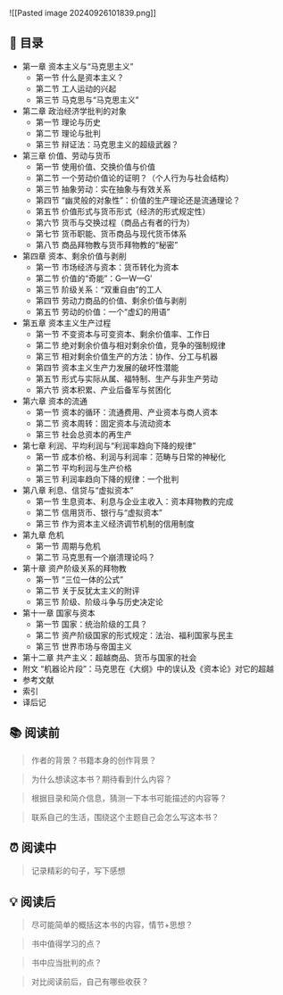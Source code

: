 ![[Pasted image 20240926101839.png]]

## 📑 目录
* 第一章 资本主义与“马克思主义”  
	* 第一节 什么是资本主义？  
	* 第二节 工人运动的兴起  
	* 第三节 马克思与“马克思主义”  
* 第二章 政治经济学批判的对象  
	* 第一节 理论与历史  
	* 第二节 理论与批判  
	* 第三节 辩证法：马克思主义的超级武器？  
* 第三章 价值、劳动与货币  
	* 第一节 使用价值、交换价值与价值  
	* 第二节 一个劳动价值论的证明？（个人行为与社会结构）  
	* 第三节 抽象劳动：实在抽象与有效关系  
	* 第四节 “幽灵般的对象性”：价值的生产理论还是流通理论？  
	* 第五节 价值形式与货币形式（经济的形式规定性）  
	* 第六节 货币与交换过程（商品占有者的行为）  
	* 第七节 货币职能、货币商品与现代货币体系  
	* 第八节 商品拜物教与货币拜物教的“秘密”  
* 第四章 资本、剩余价值与剥削  
	* 第一节 市场经济与资本：货币转化为资本  
	* 第二节 价值的“奇能”：G—W—G′  
	* 第三节 阶级关系：“双重自由”的工人  
	* 第四节 劳动力商品的价值、剩余价值与剥削  
	* 第五节 劳动的价值：一个“虚幻的用语”  
* 第五章 资本主义生产过程  
	* 第一节 不变资本与可变资本、剩余价值率、工作日  
	* 第二节 绝对剩余价值与相对剩余价值，竞争的强制规律  
	* 第三节 相对剩余价值生产的方法：协作、分工与机器  
	* 第四节 资本主义生产力发展的破坏性潜能  
	* 第五节 形式与实际从属、福特制、生产与非生产劳动  
	* 第六节 资本积累、产业后备军与贫困化  
* 第六章 资本的流通  
	* 第一节 资本的循环：流通费用、产业资本与商人资本  
	* 第二节 资本周转：固定资本与流动资本  
	* 第三节 社会总资本的再生产  
* 第七章 利润、平均利润与“利润率趋向下降的规律”  
	* 第一节 成本价格、利润与利润率：范畴与日常的神秘化  
	* 第二节 平均利润与生产价格  
	* 第三节 利润率趋向下降的规律：一个批判  
* 第八章 利息、信贷与“虚拟资本”  
	* 第一节 生息资本、利息与企业主收入：资本拜物教的完成  
	* 第二节 信用货币、银行与“虚拟资本”  
	* 第三节 作为资本主义经济调节机制的信用制度  
* 第九章 危机  
	* 第一节 周期与危机  
	* 第二节 马克思有一个崩溃理论吗？  
* 第十章 资产阶级关系的拜物教  
	* 第一节 “三位一体的公式”  
	* 第二节 关于反犹太主义的附评  
	* 第三节 阶级、阶级斗争与历史决定论  
* 第十一章 国家与资本  
	* 第一节 国家：统治阶级的工具？  
	* 第二节 资产阶级国家的形式规定：法治、福利国家与民主  
	* 第三节 世界市场与帝国主义  
* 第十二章 共产主义：超越商品、货币与国家的社会  
* 附文 “机器论片段”：马克思在《大纲》中的误认及《资本论》对它的超越  
* 参考文献  
* 索引  
* 译后记
## 📚 阅读前
> 作者的背景？书籍本身的创作背景？

> 为什么想读这本书？期待看到什么内容？

> 根据目录和简介信息，猜测一下本书可能描述的内容等？

> 联系自己的生活，围绕这个主题自己会怎么写这本书？
## ⏰ 阅读中
> 记录精彩的句子，写下感想
##  💡 阅读后
> 尽可能简单的概括这本书的内容，情节+思想？

> 书中值得学习的点？

> 书中应当批判的点？

> 对比阅读前后，自己有哪些收获？ 
